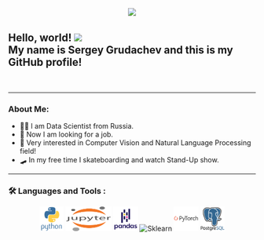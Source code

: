 <div id="header" align="center">
    <img src="https://media.giphy.com/media/du3J3cXyzhj75IOgvA/giphy.gif" width="200"/>
</div>

<h2>
  Hello, world!
  <img src="https://media.giphy.com/media/hvRJCLFzcasrR4ia7z/giphy.gif" width="30px"/> </br>
  My name is Sergey Grudachev and this is my GitHub profile!
</h2>

<img src="https://komarev.com/ghpvc/?username=SergeyGrudachev&style=flat-square&color=blue" alt=""/>

---

### About Me:
- 👨‍💻 I am Data Scientist from Russia.
- 👀 Now I am looking for a job.
- 🤖 Very interested in Computer Vision and Natural Language Processing field!
- 🛹 In my free time I skateboarding and watch Stand-Up show.

---

### 🛠 Languages and Tools :
<div id="header" align="center">
  <img src="https://github.com/devicons/devicon/blob/master/icons/python/python-original-wordmark.svg" title="Python" alt="Python" width="50" height="50"/>
  <img src="https://github.com/devicons/devicon/blob/master/icons/jupyter/jupyter-original-wordmark.svg" title="Jupyter" alt="Jupyter" width="93" height="50"/>
  <img src="https://github.com/devicons/devicon/blob/master/icons/pandas/pandas-original-wordmark.svg" title="Pandas" alt="Pandas" width="50" height="50"/>
  <img src="https://upload.wikimedia.org/wikipedia/commons/thumb/0/05/Scikit_learn_logo_small.svg/260px-Scikit_learn_logo_small.svg.png" title="Sklearn" alt="Sklearn" width="93" height="50"/>
  <img src="https://github.com/devicons/devicon/blob/master/icons/pytorch/pytorch-original-wordmark.svg" title="PyTorch" alt="PyTorch" width="50" height="50"/>
  <img src="https://github.com/devicons/devicon/blob/master/icons/postgresql/postgresql-original-wordmark.svg" title="SQL" alt="SQL" width="50" height="50"/>  
</div>
